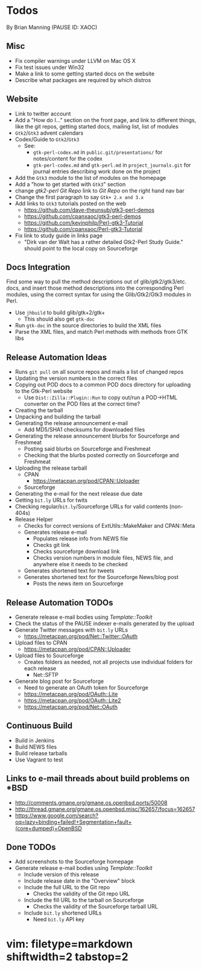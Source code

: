 # Todos #
By Brian Manning (PAUSE ID: XAOC)

## Misc ##
- Fix compiler warnings under LLVM on Mac OS X
- Fix test issues under Win32
- Make a link to some getting started docs on the website
- Describe what packages are required by which distros

## Website ##
- Link to twitter account
- Add a "How do I..." section on the front page, and link to different things,
  like the git repos, getting started docs, mailing list, list of modules
- `Gtk2`/`Gtk3` advent calendars
- Codex/Guide to `Gtk2`/`Gtk3`
  - See:
    - `gtk-perl-codex.md` in `public.git/presentations/` for notes/content for
      the codex
    - `gtk-perl-codex.md` and `gtk-perl.md` in `project_journals.git` for
      journal entries describing work done on the project
- Add the `Gtk3` module to the list of modules on the homepage
- Add a "how to get started with `Gtk3`" section
- change _gtk2-perl Git Repo_ link to _Git Repo_ on the right hand nav bar
- Change the first paragraph to say `Gtk+ 2.x and 3.x`
- Add links to `Gtk3` tutorials posted on the web
  - https://github.com/dave-theunsub/gtk3-perl-demos
  - https://github.com/cpanxaoc/gtk3-perl-demos
  - https://github.com/kevinphilp/Perl-gtk3-Tutorial
  - https://github.com/cpanxaoc/Perl-gtk3-Tutorial
- Fix link to study guide in links page
  - "Dirk van der Walt has a rather detailed Gtk2-Perl Study Guide." should
    point to the local copy on Sourceforge

## Docs Integration ##
Find some way to pull the method descriptions out of glib/gtk2/gtk3/etc. docs,
and insert those method descriptions into the corresponding Perl modules,
using the correct syntax for using the Glib/Gtk2/Gtk3 modules in Perl.
- Use `jhbuild` to build glib/gtk+2/gtk+
  - This should also get `gtk-doc`
- Run `gtk-doc` in the source directories to build the XML files
- Parse the XML files, and match Perl methods with methods from GTK libs

## Release Automation Ideas ##
  - Runs `git pull` on all source repos and mails a list of changed repos
  - Updating the version numbers in the correct files
  - Copying out POD docs to a common POD docs directory for uploading to the
    Gtk-Perl website
    - Use `Dist::Zilla::Plugin::Run` to copy out/run a POD->HTML converter on
      the POD files at the correct time?
  - Creating the tarball
  - Unpacking and building the tarball
  - Generating the release announcement e-mail
    - Add MD5/SHA1 checksums for downloaded files
  - Generating the release announcement blurbs for Sourceforge and Freshmeat
    - Posting said blurbs on Sourceforge and Freshmeat
    - Checking that the blurbs posted correctly on Sourceforge and Freshmeat
  - Uploading the release tarball
    - CPAN
      - https://metacpan.org/pod/CPAN::Uploader
    - Sourceforge
  - Generating the e-mail for the next release due date
  - Getting `bit.ly` URLs for twits
  - Checking regular/`bit.ly`/Sourceforge URLs for valid contents (non-404s)
- Release Helper
  - Checkѕ for correct versions of ExtUtils::MakeMaker and CPAN::Meta
  - Generates release e-mail
    - Populates release info from NEWS file
    - Checks git link
    - Checks sourceforge download link
    - Checks version numbers in module files, NEWS file, and anywhere else it
      needs to be checked
  - Generates shortened text for tweets
  - Generates shortened text for the Sourceforge News/blog post
    - Posts the news item on Sourceforge

## Release Automation TODOs ##
- Generate release e-mail bodies using _Template::Toolkit_
- Check the status of the PAUSE indexer e-mails generated by the upload
- Generate Twitter messages with `bit.ly` URLs
  - https://metacpan.org/pod/Net::Twitter::OAuth
- Upload files to CPAN
  - https://metacpan.org/pod/CPAN::Uploader
- Upload files to Sourceforge
  - Creates folders as needed, not all projects use individual folders for
    each release
    - Net::SFTP
- Generate blog post for Sourceforge
  - Need to generate an OAuth token for Sourceforge
  - https://metacpan.org/pod/OAuth::Lite
  - https://metacpan.org/pod/OAuth::Lite2
  - https://metacpan.org/pod/Net::OAuth

## Continuous Build ##
- Build in Jenkins
- Build NEWS files
- Build release tarballs
- Use Vagrant to test

## Links to e-mail threads about build problems on *BSD ##
- http://comments.gmane.org/gmane.os.openbsd.ports/50008
- http://thread.gmane.org/gmane.os.openbsd.misc/162657/focus=162657
- https://www.google.com/search?oq=lazy+binding+failed!+Segmentation+fault+(core+dumped)+OpenBSD

## Done TODOs ##
- Add screenshots to the Sourceforge homepage
- Generate release e-mail bodies using _Template::Toolkit_
  - Include version of this release
  - Include release date in the "Overview" block
  - Include the full URL to the Git repo
    - Checks the validity of the Git repo URL
  - Include the fill URL to the tarball on Sourceforge
    - Checks the validity of the Sourceforge tarball URL
  - Include `bit.ly` shortened URLs
    - Need `bit.ly` API key

# vim: filetype=markdown shiftwidth=2 tabstop=2
